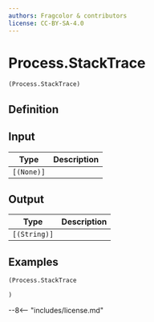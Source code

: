 ```yaml
---
authors: Fragcolor & contributors
license: CC-BY-SA-4.0
---
```



# Process.StackTrace

```clojure
(Process.StackTrace)
```


## Definition




## Input

| Type | Description |
|------|-------------|
| `[(None)]` |  |


## Output

| Type | Description |
|------|-------------|
| `[(String)]` |  |


## Examples

```clojure
(Process.StackTrace

)
```


--8<-- "includes/license.md"
